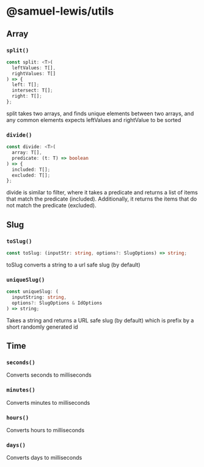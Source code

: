 # @samuel-lewis/utils

## Array

### `split()`

```ts
const split: <T>(
  leftValues: T[],
  rightValues: T[]
) => {
  left: T[];
  intersect: T[];
  right: T[];
};
```

split takes two arrays, and finds unique elements between two arrays, and any common elements expects leftValues and rightValue to be sorted

### `divide()`

```ts
const divide: <T>(
  array: T[],
  predicate: (t: T) => boolean
) => {
  included: T[];
  excluded: T[];
};
```

divide is similar to filter, where it takes a predicate and returns a list of items that match the predicate (included). Additionally, it returns the items that do not match the predicate (excluded).

## Slug

### `toSlug()`

```ts
const toSlug: (inputStr: string, options?: SlugOptions) => string;
```

toSlug converts a string to a url safe slug (by default)

### `uniqueSlug()`

```ts
const uniqueSlug: (
  inputString: string,
  options?: SlugOptions & IdOptions
) => string;
```

Takes a string and returns a URL safe slug (by default) which is prefix by a short randomly generated id

## Time

### `seconds()`

Converts seconds to milliseconds

### `minutes()`

Converts minutes to milliseconds

### `hours()`

Converts hours to milliseconds

### `days()`

Converts days to milliseconds
